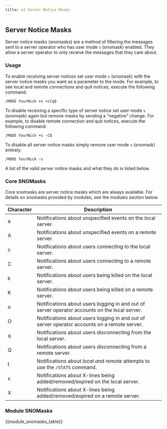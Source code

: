 ```yaml
---
title: v3 Server Notice Masks
---
```


## Server Notice Masks

Server notice masks (snomasks) are a method of filtering the messages sent to a server operator who has user mode `s` (snomask) enabled. They allow a server operator to only receive the messages that they care about.

### Usage

To enable receiving server notices set user mode `s` (snomask) with the server notice masks you want as a parameter to the mode.
For example, to see local and remote connections and quit notices, execute the following command:

```plaintext
/MODE YourNick +s +cCqQ
```

To disable receiving a specific type of server notice set user mode `s` (snomask) again but remove masks by sending a "negative" change. For example, to disable remote connection and quit notices, execute the following command:

```plaintext
/MODE YourNick +s -CQ
```

To disable all server notice masks simply remove user mode `s` (snomask) entirely:

```plaintext
/MODE YourNick -s
```

A list of the valid server notice masks and what they do is listed below.

### Core SNOMasks

Core snomasks are server notice masks which are always available. For details on snomasks provided by modules, see the modules section below.

Character | Description
--------- | -----------
a         | Notifications about unspecified events on the local server.
A         | Notifications about unspecified events on a remote server.
c         | Notifications about users connecting to the local server.
C         | Notifications about users connecting to a remote server.
k         | Notifications about users being killed on the local server.
K         | Notifications about users being killed on a remote server.
o         | Notifications about users logging in and out of server operator accounts on the local server.
O         | Notifications about users logging in and out of server operator accounts on a remote server.
q         | Notifications about users disconnecting from the local server.
Q         | Notifications about users disconnecting from a remote server.
t         | Notifications about *local and remote* attempts to use the `/STATS` command.
x         | Notifications about X-lines being added/removed/expired on the local server.
X         | Notifications about X-lines being added/removed/expired on a remote server.

### Module SNOMasks

{{module_snomasks_table}}
